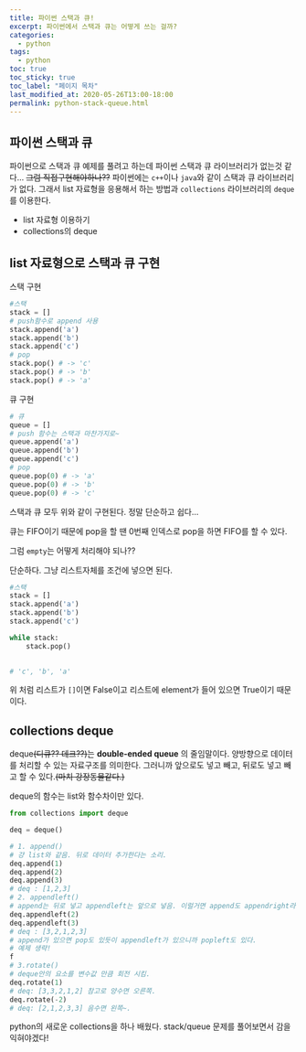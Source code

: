 ```yaml
---
title: 파이썬 스택과 큐!
excerpt: 파이썬에서 스택과 큐는 어떻게 쓰는 걸까?
categories:
  - python
tags:
  - python
toc: true
toc_sticky: true
toc_label: "페이지 목차"
last_modified_at: 2020-05-26T13:00-18:00
permalink: python-stack-queue.html
---
```

## 파이썬 스택과 큐

파이썬으로 스택과 큐 예제를 풀려고 하는데 파이썬 스택과 큐 라이브러리가 없는것 같다... ~~그럼 직접구현해야하나??~~  파이썬에는 ```c++```이나 ```java```와 같이 스택과 큐 라이브러리가 없다. 그래서 list 자료형을 응용해서 하는 방법과 ```collections``` 라이브러리의 ```deque```를 이용한다.

- list 자료형 이용하기
- collections의 deque

## list 자료형으로 스택과 큐 구현

스택 구현

```python
#스택
stack = []
# push함수로 append 사용
stack.append('a')
stack.append('b')
stack.append('c')
# pop
stack.pop() # -> 'c'
stack.pop() # -> 'b'
stack.pop() # -> 'a'
```

큐 구현

```python
# 큐
queue = []
# push 함수는 스택과 마찬가지로~
queue.append('a')
queue.append('b')
queue.append('c')
# pop
queue.pop(0) # -> 'a' 
queue.pop(0) # -> 'b'
queue.pop(0) # -> 'c'
```

스택과 큐 모두 위와 같이 구현된다. 정말 단순하고 쉽다...

큐는 FIFO이기 때문에 pop을 할 땐 0번째 인덱스로 pop을 하면 FIFO를 할 수 있다.

그럼 ```empty```는 어떻게 처리해야 되나??

단순하다. 그냥 리스트자체를 조건에 넣으면 된다.

```python
#스택
stack = []
stack.append('a')
stack.append('b')
stack.append('c')

while stack:
    stack.pop()

    
# 'c', 'b', 'a'    
```

위 처럼 리스트가 ```[]```이면 False이고 리스트에 element가 들어 있으면 True이기 때문이다.

## collections deque

deque~~(디큐?? 데크??)~~는 **double-ended queue** 의 줄임말이다. 양방향으로 데이터를 처리할 수 있는 자료구조를 의미한다. 그러니까 앞으로도 넣고 빼고, 뒤로도 넣고 빼고 할 수 있다.~~(마치 강장동물같다.)~~ 

deque의 함수는 list와 함수차이만 있다.

```python
from collections import deque

deq = deque()

# 1. append()
# 걍 list와 같음. 뒤로 데이터 추가한다는 소리.
deq.append(1)
deq.append(2)
deq.append(3)
# deq : [1,2,3]
# 2. appendleft()
# append는 뒤로 넣고 appendleft는 앞으로 넣음. 이럴거면 append도 appendright라 하지.
deq.appendleft(2)
deq.appendleft(3)
# deq : [3,2,1,2,3]
# append가 있으면 pop도 있듯이 appendleft가 있으니까 popleft도 있다.
# 예제 생략!
f
# 3.rotate()
# deque안의 요소를 변수값 만큼 회전 시킴.
deq.rotate(1)
# deq: [3,3,2,1,2] 참고로 양수면 오른쪽.
deq.rotate(-2)
# deq: [2,1,2,3,3] 음수면 왼쪽~.
```

python의 새로운 collections을 하나 배웠다. stack/queue 문제를 풀어보면서 감을 익혀야겠다!